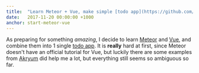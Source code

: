 ```yaml
---
title:  "Learn Meteor + Vue, make simple [todo app](https://github.com/iamstevendao/meteor-vue-demo)"
date:   2017-11-20 00:00:00 +1000
anchor: start-meteor-vue
---
```

As preparing for something *amazing*, I decide to learn [Meteor](https://www.meteor.com/) and [Vue](https://vuejs.org/), and combine them into 1 single [todo app](https://github.com/iamstevendao/meteor-vue-demo). It is **really** hard at first, since Meteor doesn't have an official tutorial for Vue, but luckily there are some examples from [Akryum](https://github.com/meteor-vue/vue-meteor) did help me a lot, but everything still seems so ambiguous so far.